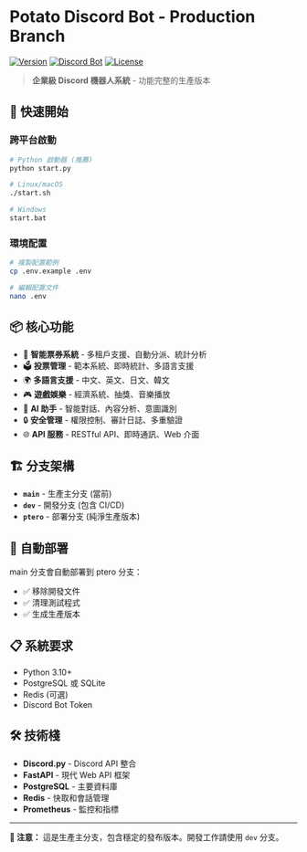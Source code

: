 # Potato Discord Bot - Production Branch

[![Version](https://img.shields.io/badge/version-2025.08.28-blue.svg)](VERSION)
[![Discord Bot](https://img.shields.io/badge/Discord-Bot-7289DA.svg)](https://discord.com)
[![License](https://img.shields.io/badge/license-MIT-green.svg)](LICENSE)

> **企業級 Discord 機器人系統** - 功能完整的生產版本

## 🚀 快速開始

### 跨平台啟動

```bash
# Python 啟動器 (推薦)
python start.py

# Linux/macOS
./start.sh

# Windows
start.bat
```

### 環境配置

```bash
# 複製配置範例
cp .env.example .env

# 編輯配置文件
nano .env
```

## 📦 核心功能

- 🎫 **智能票券系統** - 多租戶支援、自動分派、統計分析
- 🗳️ **投票管理** - 範本系統、即時統計、多語言支援
- 🌍 **多語言支援** - 中文、英文、日文、韓文
- 🎮 **遊戲娛樂** - 經濟系統、抽獎、音樂播放
- 🤖 **AI 助手** - 智能對話、內容分析、意圖識別
- 🔒 **安全管理** - 權限控制、審計日誌、多重驗證
- 🌐 **API 服務** - RESTful API、即時通訊、Web 介面

## 🏗️ 分支架構

- **`main`** - 生產主分支 (當前)
- **`dev`** - 開發分支 (包含 CI/CD)
- **`ptero`** - 部署分支 (純淨生產版本)

## 🔄 自動部署

main 分支會自動部署到 ptero 分支：
- ✅ 移除開發文件
- ✅ 清理測試程式
- ✅ 生成生產版本

## 📋 系統要求

- Python 3.10+
- PostgreSQL 或 SQLite
- Redis (可選)
- Discord Bot Token

## 🛠️ 技術棧

- **Discord.py** - Discord API 整合
- **FastAPI** - 現代 Web API 框架
- **PostgreSQL** - 主要資料庫
- **Redis** - 快取和會話管理
- **Prometheus** - 監控和指標

---

**📝 注意：** 這是生產主分支，包含穩定的發布版本。開發工作請使用 `dev` 分支。